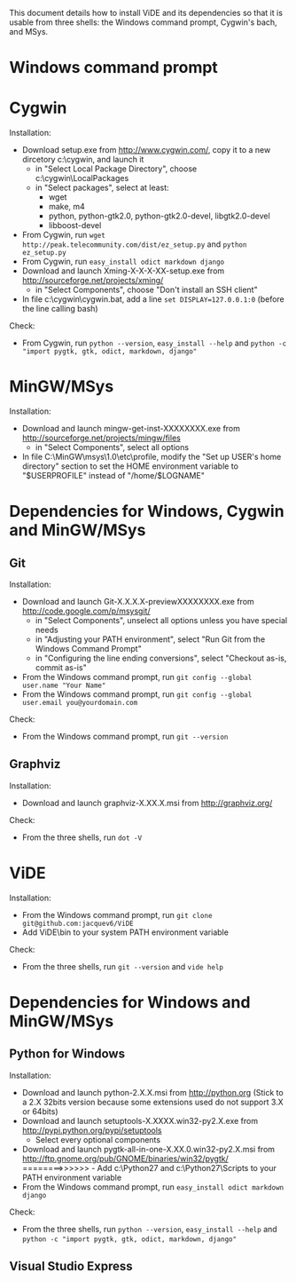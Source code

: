 This document details how to install ViDE and its dependencies so that it is usable from three shells: the Windows command prompt, Cygwin's bach, and MSys.

Windows command prompt
======================

Cygwin
======

Installation:
- Download setup.exe from http://www.cygwin.com/, copy it to a new dircetory c:\cygwin, and launch it
    - in "Select Local Package Directory", choose c:\cygwin\LocalPackages
    - in "Select packages", select at least:
        - wget
        - make, m4
        - python, python-gtk2.0, python-gtk2.0-devel, libgtk2.0-devel
        - libboost-devel
- From Cygwin, run `wget http://peak.telecommunity.com/dist/ez_setup.py` and `python ez_setup.py`
- From Cygwin, run `easy_install odict markdown django`
- Download and launch Xming-X-X-X-XX-setup.exe from http://sourceforge.net/projects/xming/
    - in "Select Components", choose "Don't install an SSH client"
- In file c:\cygwin\cygwin.bat, add a line `set DISPLAY=127.0.0.1:0` (before the line calling bash)

Check:
- From Cygwin, run `python --version`, `easy_install --help` and `python -c "import pygtk, gtk, odict, markdown, django"`

MinGW/MSys
==========

Installation:
- Download and launch mingw-get-inst-XXXXXXXX.exe from http://sourceforge.net/projects/mingw/files
	- in "Select Components", select all options
- In file C:\MinGW\msys\1.0\etc\profile, modify the "Set up USER's home directory" section to set the HOME environment variable to "$USERPROFILE" instead of "/home/$LOGNAME"

Dependencies for Windows, Cygwin and MinGW/MSys
===============================================

Git
---

Installation:
- Download and launch Git-X.X.X.X-previewXXXXXXXX.exe from http://code.google.com/p/msysgit/
    - in "Select Components", unselect all options unless you have special needs
    - in "Adjusting your PATH environment", select "Run Git from the Windows Command Prompt"
    - in "Configuring the line ending conversions", select "Checkout as-is, commit as-is"
- From the Windows command prompt, run `git config --global user.name "Your Name"`
- From the Windows command prompt, run `git config --global user.email you@yourdomain.com`

Check:
- From the Windows command prompt, run `git --version`

Graphviz
--------

Installation:
- Download and launch graphviz-X.XX.X.msi from http://graphviz.org/

Check:
- From the three shells, run `dot -V`

ViDE
====

Installation:
- From the Windows command prompt, run `git clone git@github.com:jacquev6/ViDE`
- Add ViDE\bin to your system PATH environment variable

Check:
- From the three shells, run `git --version` and `vide help`

Dependencies for Windows and MinGW/MSys
=======================================

Python for Windows
------------------

Installation:
- Download and launch python-2.X.X.msi from http://python.org (Stick to a 2.X 32bits version because some extensions used do not support 3.X or 64bits)
- Download and launch setuptools-X.XXXX.win32-py2.X.exe from http://pypi.python.org/pypi/setuptools
    - Select every optional components
- Download and launch pygtk-all-in-one-X.XX.0.win32-py2.X.msi from http://ftp.gnome.org/pub/GNOME/binaries/win32/pygtk/
========>>>>>> - Add c:\Python27 and c:\Python27\Scripts to your PATH environment variable
- From the Windows command prompt, run `easy_install odict markdown django`

Check:
- From the three shells, run `python --version`, `easy_install --help` and `python -c "import pygtk, gtk, odict, markdown, django"`

Visual Studio Express
---------------------
